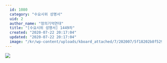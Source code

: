 ```yaml
---
  id: 1080
  category: "수요시위 성명서"
  uid: 2
  author_name: "정의기억연대"
  title: "[수요시위 성명서] 1449차"
  created: "2020-07-22 20:17:04"
  updated: "2020-07-22 20:17:04"
  image: "/kr/wp-content/uploads/kboard_attached/7/202007/5f18202b8f5299735149.jpg"
---
```

![](/kr/wp-content/uploads/kboard_attached/7/202007/5f18202b8f5299735149.jpg)